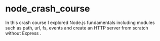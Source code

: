 # node_crash_course

In this crash course I explored Node.js fundamentals including modules such as path, url, fs, events and create an HTTP server from scratch without Express .
